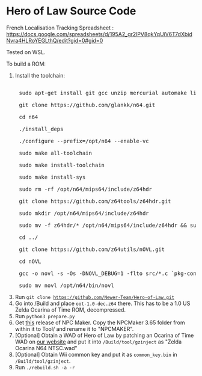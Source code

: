 <h1>Hero of Law Source Code</h1>

French Localisation Tracking Spreadsheet : https://docs.google.com/spreadsheets/d/195A2_gr2lPV8qkYqUiV6T7dXbidNvra4HLRoYEGLthQ/edit?gid=0#gid=0

Tested on WSL.

To build a ROM:

1. Install the toolchain:
<pre>

    sudo apt-get install git gcc unzip mercurial automake libelf-dev libperl-dev libgtk2.0-dev libgmp-dev libmpfr-dev

    git clone https://github.com/glankk/n64.git

    cd n64

    ./install_deps

    ./configure --prefix=/opt/n64 --enable-vc

    sudo make all-toolchain

    sudo make install-toolchain

    sudo make install-sys

    sudo rm -rf /opt/n64/mips64/include/z64hdr

    git clone https://github.com/z64tools/z64hdr.git 

    sudo mkdir /opt/n64/mips64/include/z64hdr 

    sudo mv -f z64hdr/* /opt/n64/mips64/include/z64hdr && sudo rm -rf z64hdr

    cd ../

    git clone https://github.com/z64utils/nOVL.git

    cd nOVL

    gcc -o novl -s -Os -DNOVL_DEBUG=1 -flto src/*.c `pkg-config --cflags --libs libelf glib-2.0`

    sudo mv novl /opt/n64/bin/novl
</pre>
        
3. Run <code>git clone https://github.com/Newer-Team/Hero-of-Law.git</code>
4. Go into /Build and place <code>oot-1.0-dec.z64</code> there. This has to be a 1.0 US Zelda Ocarina of Time ROM, decompressed.
5. Run <code>python3 prepare.py</code>
6. Get <a href="https://github.com/skawo/OoT-NPC-Maker/releases/tag/v.3.65.617">this</a> release of NPC Maker. Copy the NPCMaker 3.65 folder from within it to Tool/ and rename it to "NPCMAKER".
7. [Optional] Obtain a WAD of Hero of Law by patching an Ocarina of Time WAD on <a href="https://newerteam.com/hol/">our website</a> and put it into <code>/Build/tool/gzinject</code> as "Zelda Ocarina N64 NTSC.wad"
8. [Optional] Obtain Wii common key and put it as <code>common_key.bin</code> in <code>/Build/tool/gzinject</code>.
9. Run <code>./rebuild.sh -a -r</code>
